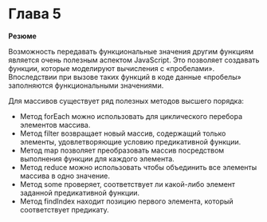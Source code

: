 # Глава 5

**Резюме**

Возможность передавать функциональные значения другим функциям является очень полезным аспектом JavaScript.
Это позволяет создавать функции, которые моделируют вычисления с «пробелами».
Впоследствии при вызове таких функций в коде данные «пробелы» заполняются функциональными значениями.

Для массивов существует ряд полезных методов высшего порядка:

- Метод forEach можно использовать для циклического перебора элементов массива.
- Метод filter возвращает новый массив, содержащий только элементы, удовлетворяющие условию предикативной функции.
- Метод map позволяет преобразовать массив посредством выполнения функции для каждого элемента.
- Метод reduce можно использовать чтобы объединить все элементы массива в одно значение.
- Метод some проверяет, соответствует ли какой-либо элемент заданной предикативной функции.
- Метод findIndex находит позицию первого элемента, который соответствует предикату.
